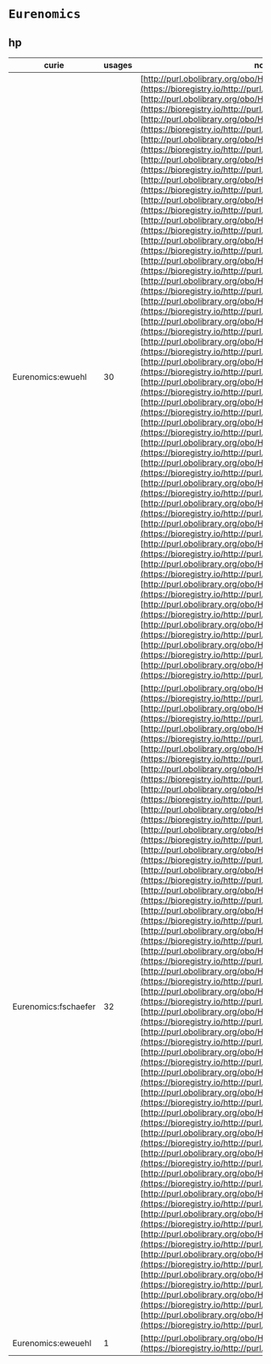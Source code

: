 # `Eurenomics`

## hp

| curie                |   usages | nodes                                                                                                                                                                                                                                                                                                                                                                                                                                                                                                                                                                                                                                                                                                                                                                                                                                                                                                                                                                                                                                                                                                                                                                                                                                                                                                                                                                                                                                                                                                                                                                                                                                                                                                                                                                                                                                                                                                                                                                                                                                                                                                                                                                                                                                                                                                                                                                                                                                                                                                                                                                                                                                                                                                                                                                                                                                                                                                                                                                                                                                                                                                                                                                                                                                                                                                                                                                                                                                                                                                                                                                                                                                                                                          |
|----------------------|----------|------------------------------------------------------------------------------------------------------------------------------------------------------------------------------------------------------------------------------------------------------------------------------------------------------------------------------------------------------------------------------------------------------------------------------------------------------------------------------------------------------------------------------------------------------------------------------------------------------------------------------------------------------------------------------------------------------------------------------------------------------------------------------------------------------------------------------------------------------------------------------------------------------------------------------------------------------------------------------------------------------------------------------------------------------------------------------------------------------------------------------------------------------------------------------------------------------------------------------------------------------------------------------------------------------------------------------------------------------------------------------------------------------------------------------------------------------------------------------------------------------------------------------------------------------------------------------------------------------------------------------------------------------------------------------------------------------------------------------------------------------------------------------------------------------------------------------------------------------------------------------------------------------------------------------------------------------------------------------------------------------------------------------------------------------------------------------------------------------------------------------------------------------------------------------------------------------------------------------------------------------------------------------------------------------------------------------------------------------------------------------------------------------------------------------------------------------------------------------------------------------------------------------------------------------------------------------------------------------------------------------------------------------------------------------------------------------------------------------------------------------------------------------------------------------------------------------------------------------------------------------------------------------------------------------------------------------------------------------------------------------------------------------------------------------------------------------------------------------------------------------------------------------------------------------------------------------------------------------------------------------------------------------------------------------------------------------------------------------------------------------------------------------------------------------------------------------------------------------------------------------------------------------------------------------------------------------------------------------------------------------------------------------------------------------------------------|
| Eurenomics:ewuehl    |       30 | [http://purl.obolibrary.org/obo/HP:0000074](https://bioregistry.io/http://purl.obolibrary.org/obo/HP:0000074), [http://purl.obolibrary.org/obo/HP:0000095](https://bioregistry.io/http://purl.obolibrary.org/obo/HP:0000095), [http://purl.obolibrary.org/obo/HP:0000111](https://bioregistry.io/http://purl.obolibrary.org/obo/HP:0000111), [http://purl.obolibrary.org/obo/HP:0000794](https://bioregistry.io/http://purl.obolibrary.org/obo/HP:0000794), [http://purl.obolibrary.org/obo/HP:0004734](https://bioregistry.io/http://purl.obolibrary.org/obo/HP:0004734), [http://purl.obolibrary.org/obo/HP:0004737](https://bioregistry.io/http://purl.obolibrary.org/obo/HP:0004737), [http://purl.obolibrary.org/obo/HP:0004746](https://bioregistry.io/http://purl.obolibrary.org/obo/HP:0004746), [http://purl.obolibrary.org/obo/HP:0005562](https://bioregistry.io/http://purl.obolibrary.org/obo/HP:0005562), [http://purl.obolibrary.org/obo/HP:0005563](https://bioregistry.io/http://purl.obolibrary.org/obo/HP:0005563), [http://purl.obolibrary.org/obo/HP:0005567](https://bioregistry.io/http://purl.obolibrary.org/obo/HP:0005567), [http://purl.obolibrary.org/obo/HP:0008653](https://bioregistry.io/http://purl.obolibrary.org/obo/HP:0008653), [http://purl.obolibrary.org/obo/HP:0008659](https://bioregistry.io/http://purl.obolibrary.org/obo/HP:0008659), [http://purl.obolibrary.org/obo/HP:0012571](https://bioregistry.io/http://purl.obolibrary.org/obo/HP:0012571), [http://purl.obolibrary.org/obo/HP:0012576](https://bioregistry.io/http://purl.obolibrary.org/obo/HP:0012576), [http://purl.obolibrary.org/obo/HP:0012581](https://bioregistry.io/http://purl.obolibrary.org/obo/HP:0012581), [http://purl.obolibrary.org/obo/HP:0012588](https://bioregistry.io/http://purl.obolibrary.org/obo/HP:0012588), [http://purl.obolibrary.org/obo/HP:0012589](https://bioregistry.io/http://purl.obolibrary.org/obo/HP:0012589), [http://purl.obolibrary.org/obo/HP:0012590](https://bioregistry.io/http://purl.obolibrary.org/obo/HP:0012590), [http://purl.obolibrary.org/obo/HP:0012593](https://bioregistry.io/http://purl.obolibrary.org/obo/HP:0012593), [http://purl.obolibrary.org/obo/HP:0012597](https://bioregistry.io/http://purl.obolibrary.org/obo/HP:0012597), [http://purl.obolibrary.org/obo/HP:0012599](https://bioregistry.io/http://purl.obolibrary.org/obo/HP:0012599), [http://purl.obolibrary.org/obo/HP:0012602](https://bioregistry.io/http://purl.obolibrary.org/obo/HP:0012602), [http://purl.obolibrary.org/obo/HP:0012604](https://bioregistry.io/http://purl.obolibrary.org/obo/HP:0012604), [http://purl.obolibrary.org/obo/HP:0012605](https://bioregistry.io/http://purl.obolibrary.org/obo/HP:0012605), [http://purl.obolibrary.org/obo/HP:0012606](https://bioregistry.io/http://purl.obolibrary.org/obo/HP:0012606), [http://purl.obolibrary.org/obo/HP:0012607](https://bioregistry.io/http://purl.obolibrary.org/obo/HP:0012607), [http://purl.obolibrary.org/obo/HP:0012614](https://bioregistry.io/http://purl.obolibrary.org/obo/HP:0012614), [http://purl.obolibrary.org/obo/HP:0012615](https://bioregistry.io/http://purl.obolibrary.org/obo/HP:0012615), [http://purl.obolibrary.org/obo/HP:0012622](https://bioregistry.io/http://purl.obolibrary.org/obo/HP:0012622), [http://purl.obolibrary.org/obo/HP:0100525](https://bioregistry.io/http://purl.obolibrary.org/obo/HP:0100525)                                                                                                                                                                                                                               |
| Eurenomics:fschaefer |       32 | [http://purl.obolibrary.org/obo/HP:0000090](https://bioregistry.io/http://purl.obolibrary.org/obo/HP:0000090), [http://purl.obolibrary.org/obo/HP:0000096](https://bioregistry.io/http://purl.obolibrary.org/obo/HP:0000096), [http://purl.obolibrary.org/obo/HP:0000097](https://bioregistry.io/http://purl.obolibrary.org/obo/HP:0000097), [http://purl.obolibrary.org/obo/HP:0000107](https://bioregistry.io/http://purl.obolibrary.org/obo/HP:0000107), [http://purl.obolibrary.org/obo/HP:0000127](https://bioregistry.io/http://purl.obolibrary.org/obo/HP:0000127), [http://purl.obolibrary.org/obo/HP:0000803](https://bioregistry.io/http://purl.obolibrary.org/obo/HP:0000803), [http://purl.obolibrary.org/obo/HP:0008677](https://bioregistry.io/http://purl.obolibrary.org/obo/HP:0008677), [http://purl.obolibrary.org/obo/HP:0008691](https://bioregistry.io/http://purl.obolibrary.org/obo/HP:0008691), [http://purl.obolibrary.org/obo/HP:0012572](https://bioregistry.io/http://purl.obolibrary.org/obo/HP:0012572), [http://purl.obolibrary.org/obo/HP:0012574](https://bioregistry.io/http://purl.obolibrary.org/obo/HP:0012574), [http://purl.obolibrary.org/obo/HP:0012575](https://bioregistry.io/http://purl.obolibrary.org/obo/HP:0012575), [http://purl.obolibrary.org/obo/HP:0012578](https://bioregistry.io/http://purl.obolibrary.org/obo/HP:0012578), [http://purl.obolibrary.org/obo/HP:0012579](https://bioregistry.io/http://purl.obolibrary.org/obo/HP:0012579), [http://purl.obolibrary.org/obo/HP:0012583](https://bioregistry.io/http://purl.obolibrary.org/obo/HP:0012583), [http://purl.obolibrary.org/obo/HP:0012584](https://bioregistry.io/http://purl.obolibrary.org/obo/HP:0012584), [http://purl.obolibrary.org/obo/HP:0012592](https://bioregistry.io/http://purl.obolibrary.org/obo/HP:0012592), [http://purl.obolibrary.org/obo/HP:0012594](https://bioregistry.io/http://purl.obolibrary.org/obo/HP:0012594), [http://purl.obolibrary.org/obo/HP:0012596](https://bioregistry.io/http://purl.obolibrary.org/obo/HP:0012596), [http://purl.obolibrary.org/obo/HP:0012598](https://bioregistry.io/http://purl.obolibrary.org/obo/HP:0012598), [http://purl.obolibrary.org/obo/HP:0012600](https://bioregistry.io/http://purl.obolibrary.org/obo/HP:0012600), [http://purl.obolibrary.org/obo/HP:0012603](https://bioregistry.io/http://purl.obolibrary.org/obo/HP:0012603), [http://purl.obolibrary.org/obo/HP:0012608](https://bioregistry.io/http://purl.obolibrary.org/obo/HP:0012608), [http://purl.obolibrary.org/obo/HP:0012609](https://bioregistry.io/http://purl.obolibrary.org/obo/HP:0012609), [http://purl.obolibrary.org/obo/HP:0012616](https://bioregistry.io/http://purl.obolibrary.org/obo/HP:0012616), [http://purl.obolibrary.org/obo/HP:0012617](https://bioregistry.io/http://purl.obolibrary.org/obo/HP:0012617), [http://purl.obolibrary.org/obo/HP:0012618](https://bioregistry.io/http://purl.obolibrary.org/obo/HP:0012618), [http://purl.obolibrary.org/obo/HP:0012619](https://bioregistry.io/http://purl.obolibrary.org/obo/HP:0012619), [http://purl.obolibrary.org/obo/HP:0012623](https://bioregistry.io/http://purl.obolibrary.org/obo/HP:0012623), [http://purl.obolibrary.org/obo/HP:0012624](https://bioregistry.io/http://purl.obolibrary.org/obo/HP:0012624), [http://purl.obolibrary.org/obo/HP:0012625](https://bioregistry.io/http://purl.obolibrary.org/obo/HP:0012625), [http://purl.obolibrary.org/obo/HP:0012626](https://bioregistry.io/http://purl.obolibrary.org/obo/HP:0012626), [http://purl.obolibrary.org/obo/HP:0100611](https://bioregistry.io/http://purl.obolibrary.org/obo/HP:0100611) |
| Eurenomics:eweuehl   |        1 | [http://purl.obolibrary.org/obo/HP:0012595](https://bioregistry.io/http://purl.obolibrary.org/obo/HP:0012595)                                                                                                                                                                                                                                                                                                                                                                                                                                                                                                                                                                                                                                                                                                                                                                                                                                                                                                                                                                                                                                                                                                                                                                                                                                                                                                                                                                                                                                                                                                                                                                                                                                                                                                                                                                                                                                                                                                                                                                                                                                                                                                                                                                                                                                                                                                                                                                                                                                                                                                                                                                                                                                                                                                                                                                                                                                                                                                                                                                                                                                                                                                                                                                                                                                                                                                                                                                                                                                                                                                                                                                                  |
